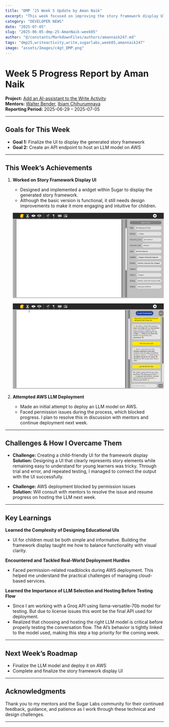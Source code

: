 ```yaml
---
title: "DMP ’25 Week 5 Update by Aman Naik"
excerpt: "This week focused on improving the story framework display UI and attempting to deploy an LLM model on AWS."
category: "DEVELOPER NEWS"
date: "2025-07-05"
slug: "2025-06-05-dmp-25-AmanNaik-week05"
author: "@/constants/MarkdownFiles/authors/amannaik247.md"
tags: "dmp25,writeactivity,write,sugarlabs,week05,amannaik247"
image: "assets/Images/c4gt_DMP.png"
---
```


<!-- markdownlint-disable -->

# Week 5 Progress Report by Aman Naik

**Project:** [Add an AI-assistant to the Write Activity](https://github.com/sugarlabs/write-activity/issues/52)  
**Mentors:** [Walter Bender](https://github.com/walterbender), [Ibiam Chihurumnaya](https://github.com/chimosky)  
**Reporting Period:** 2025-06-29 – 2025-07-05  

---

## Goals for This Week

- **Goal 1:** Finalize the UI to display the generated story framework  
- **Goal 2:** Create an API endpoint to host an LLM model on AWS  

---

## This Week’s Achievements

1. **Worked on Story Framework Display UI**  
   - Designed and implemented a widget within Sugar to display the generated story framework.  
   - Although the basic version is functional, it still needs design improvements to make it more engaging and intuitive for children.

   ![Framework dispay: Current version(will be adding more changes)](assets/Images/aman-naik-week5-img1.png)

   ![Chat messages](assets/Images/aman-naik-week5-img2.png)


2. **Attempted AWS LLM Deployment**  
   - Made an initial attempt to deploy an LLM model on AWS.  
   - Faced permission issues during the process, which blocked progress. I plan to resolve this in discussion with mentors and continue deployment next week.

---

## Challenges & How I Overcame Them

- **Challenge:** Creating a child-friendly UI for the framework display  
  **Solution:** Designing a UI that clearly represents story elements while remaining easy to understand for young learners was tricky. Through trial and error, and repeated testing, I managed to connect the output with the UI successfully.

- **Challenge:** AWS deployment blocked by permission issues  
  **Solution:** Will consult with mentors to resolve the issue and resume progress on hosting the LLM next week.

---

## Key Learnings

**Learned the Complexity of Designing Educational UIs**  
   - UI for children must be both simple and informative. Building the framework display taught me how to balance functionality with visual clarity.

**Encountered and Tackled Real-World Deployment Hurdles**  
   - Faced permission-related roadblocks during AWS deployment. This helped me understand the practical challenges of managing cloud-based services.

**Learned the Importance of LLM Selection and Hosting Before Testing Flow**  
   - Since I am working with a Groq API using llama-versatile-70b model for testing. But due to license issues this wont be the final API used for deployment.  
   - Realized that choosing and hosting the right LLM model is critical before properly testing the conversation flow. The AI’s behavior is tightly linked to the model used, making this step a top priority for the coming week.

---

## Next Week’s Roadmap

- Finalize the LLM model and deploy it on AWS  
- Complete and finalize the story framework display UI  

---

## Acknowledgments

Thank you to my mentors and the Sugar Labs community for their continued feedback, guidance, and patience as I work through these technical and design challenges.

---
